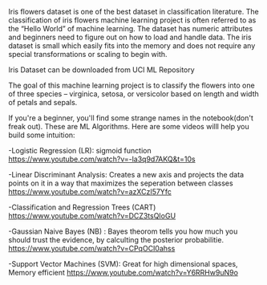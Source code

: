 
Iris flowers dataset is one of the best dataset in classification literature. The classification of iris flowers machine learning project is often referred to as the “Hello World” of machine learning. The dataset has numeric attributes and beginners need to figure out on how to load and handle data. The iris dataset is small which easily fits into the memory and does not require any special transformations or scaling to begin with.

Iris Dataset can be downloaded from UCI ML Repository

 The goal of this machine learning project is to classify the flowers into one of three species – virginica, setosa, or versicolor based on length and width of petals and sepals.
 
 If you're a beginner, you'll find some strange names in the notebook(don't freak out). These are ML Algorithms. Here are some videos willl help you build some intuition:
 
 -Logistic Regression (LR): sigmoid function
 https://www.youtube.com/watch?v=-la3q9d7AKQ&t=10s
 
 -Linear Discriminant Analysis: Creates a new axis and projects the data points on it in  a way that maximizes the seperation between classes
 https://www.youtube.com/watch?v=azXCzI57Yfc
 
 -Classification and Regression Trees (CART)
 https://www.youtube.com/watch?v=DCZ3tsQIoGU
 
 -Gaussian Naive Bayes (NB) : Bayes theorom tells you how much you should trust the evidence, by calculting the posterior probabilitie.
 https://www.youtube.com/watch?v=CPqOCI0ahss
 
 
 -Support Vector Machines (SVM): Great for high dimensional spaces, Memory efficient
 https://www.youtube.com/watch?v=Y6RRHw9uN9o

